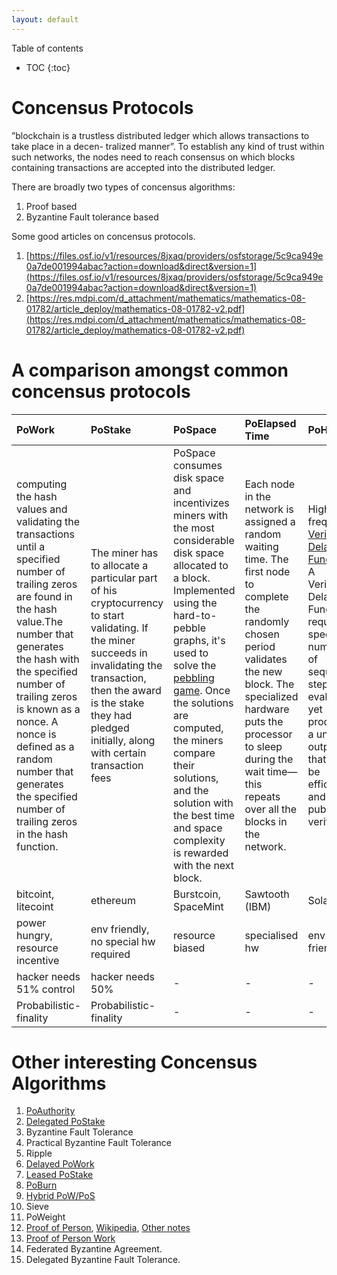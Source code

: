 ```yaml
---
layout: default
---
```


Table of contents
* TOC
{:toc}

# Concensus Protocols

”blockchain is a trustless distributed ledger which allows transactions to take place in a decen- tralized manner”. To establish any kind of trust within such networks, the nodes need to reach consensus on which blocks containing transactions are accepted into the distributed ledger.

There are broadly two types of concensus algorithms:

1. Proof based
2. Byzantine Fault tolerance based

Some good articles on concensus protocols.

1. [https://files.osf.io/v1/resources/8jxaq/providers/osfstorage/5c9ca949e0a7de001994abac?action=download&direct&version=1](https://files.osf.io/v1/resources/8jxaq/providers/osfstorage/5c9ca949e0a7de001994abac?action=download&direct&version=1)
2. [https://res.mdpi.com/d_attachment/mathematics/mathematics-08-01782/article_deploy/mathematics-08-01782-v2.pdf](https://res.mdpi.com/d_attachment/mathematics/mathematics-08-01782/article_deploy/mathematics-08-01782-v2.pdf)




# A comparison amongst common concensus protocols


| PoWork          | PoStake | PoSpace | PoElapsed Time   | PoHistory  |
|:------------------|:------|:------------|:-------------|:-----------|
|computing the hash values and validating the transactions until a specified number of trailing zeros are found in the hash value.The number that generates the hash with the specified number of trailing zeros is known as a nonce. A nonce is defined as a random number that generates the specified number of trailing zeros in the hash function. | The miner has to allocate a particular part of his cryptocurrency to start validating. If the miner succeeds in invalidating the transaction, then the award is the stake they had pledged initially, along with certain transaction fees   | PoSpace consumes disk space and incentivizes miners with the most considerable disk space allocated to a block. Implemented using the hard-to-pebble graphs, it's used to solve the [pebbling game](https://math.mit.edu/research/highschool/primes/materials/2016/conf/10-2%20Bhupatiraju-Kuszmaul-Vale.pdf). Once the solutions are computed, the miners compare their solutions, and the solution with the best time and space complexity is rewarded with the next block.         | Each node in the network is assigned a random waiting time. The first node to complete the randomly chosen period validates the new block. The specialized hardware puts the processor to sleep during the wait time—this repeats over all the blocks in the network. | High frequency [Verifiable Delay Function](https://www.youtube.com/watch?v=_-feyaZZjEw&t=11s). A Verifiable Delay Function requires a specific number of sequential steps to evaluate, yet produces a unique output that can be efficiently and publicly verified. |
| bitcoint, litecoint            | ethereum       | Burstcoin, SpaceMint  | Sawtooth (IBM)  | Solana |
| power hungry, resource incentive            | env friendly, no special hw required       | resource biased  | specialised hw  | env friendly |
| hacker needs 51% control            | hacker needs 50%       | -  | -  | - |
| Probabilistic-finality            | Probabilistic-finality       | -  | -  | - |



# Other interesting Concensus Algorithms

1. [PoAuthority](https://academy.binance.com/en/articles/proof-of-authority-explained)
2. [Delegated PoStake](https://academy.binance.com/en/articles/delegated-proof-of-stake-explained)
3. Byzantine Fault Tolerance
4. Practical Byzantine Fault Tolerance
5. Ripple
6. [Delayed PoWork](https://academy.binance.com/en/articles/delayed-proof-of-work-explained)
7. [Leased PoStake](https://academy.binance.com/en/articles/leased-proof-of-stake-consensus-explained)
8. [PoBurn](https://academy.binance.com/en/articles/proof-of-burn-explained)
9. [Hybrid PoW/PoS](https://academy.binance.com/en/articles/hybrid-pow-pos-consensus-explained)
10. Sieve
11. PoWeight
12. [Proof of Person](https://docs.idena.io/docs/wp/technology#proof-of-personhood), [Wikipedia](https://en.wikipedia.org/wiki/Proof_of_personhood), [Other notes](https://gist.github.com/resilience-me/f690d50eecb6ca7b5fdf1e4c49cca0e1)
13. [Proof of Person Work](https://eprint.iacr.org/2016/145.pdf)
14. Federated Byzantine Agreement.
15. Delegated Byzantine Fault Tolerance.